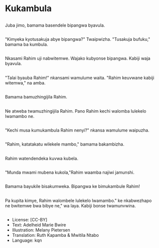 # Kukambula

##
Juba jimo, bamama basendele bipangwa byavula.

##
"Kimyeka kyotusakuja abye bipangwa?" Twaipwizha. "Tusakuja bufuku," bamama ba kumbula.

##
Nkasami Rahim uji nabwitemwe. Wajako kubyonse bipangwa. Kabiji waja byavula.

##
"Talai byauba Rahim!" nkansami wamulume waita. "Rahim keuvwane kabiji witemwa," na amba.

##
Bamama bamuzhingijila Rahim.

##
Ne atweba twamuzhingijila Rahim. Pano Rahim kechi walomba lulekelo lwamambo ne.

##
"Kechi musa kumukambula Rahim nenyi?" nkansa wamulume waipuzha.

##
"Rahim, katatakatu wilekele mambo," bamama bakambizha.

##
Rahim watendendeka kuvwa kubela.

##
"Munda mwami mubena kukola,"Rahim waamba najiwi jamunshi.

##
Bamama bayukile bisakumweka. Bipangwa ke bimukambule Rahim!

##
Pa kupita kimye, Rahim walombele lulekelo lwamambo." ke nkabwezhapo ne bwitemwe bwa bibye ne," wa laya. Kabiji bonse twamunvwina.

##
* License: [CC-BY]
* Text: Adelheid Marie Bwire
* Illustration: Melany Pietersen
* Translation: Ruth Kapamba & Mwitila Ntabo
* Language: kqn
